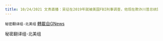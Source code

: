 ```yaml
---
title: 10/24/2021 文贵直播：吴征在2019年就被美国FBI刑事调查，他现在欺诈川普总统罪加一等
---
```

`秘密翻译组-北美组` [轉載自GNews](https://gnews.org/zh-hans/1617440/)

秘密翻译组-北美组
